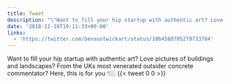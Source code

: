 ```yaml
---
title: Tweet
description: "\"Want to fill your hip startup with authentic art? Love pictures of buildings and landscapes? From the UKs most venerated outsider concrete commentator? Here, this is for you \U0001F447\U0001F3FC \""
date: '2018-11-19T19:11:33+00:00'
links:
  - 'https://twitter.com/benaustwickart/status/1064588705279733764'
---
```

Want to fill your hip startup with authentic art? Love pictures of buildings and landscapes? From the UKs most venerated outsider concrete commentator? Here, this is for you 👇🏼 
      {{< tweet 0 0 >}}
    
